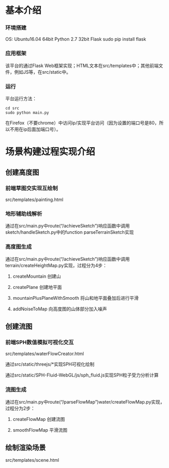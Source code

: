 # 基本介绍
### 环境搭建
OS: Ubuntu16.04 64bit
Python 2.7 32bit
Flask
    sudo pip install flask

### 应用框架
该平台的通过Flask Web框架实现；HTML文本在src/templates中；其他前端文件，例如JS等，在src/static中。

### 运行
平台运行方法：

    cd src
    sudo python main.py
    
在Firefox（不要chrome）中访问ip/实现平台访问（因为设置的端口号是80，所以不用在ip后面加端口号）。

# 场景构建过程实现介绍
## 创建高度图
### 前端草图交实现互绘制
src/templates/painting.html
### 地形辅助线解析
通过在src/main.py中route(“/achieveSketch”)响应函数中调用sketch/handleSketch.py中的function parseTerrainSketch实现
### 高度图生成
通过在src/main.py中route(“/achieveSketch”)响应函数中调用terrain/createHeightMap.py实现，过程分为4步：

1. createMountain 创建山

2. createPlane 创建地平面

3. mountainPlusPlaneWithSmooth 将山和地平面叠加后进行平滑

4. addNoiseToMap 向高度图的山体部分加入噪声

## 创建流图
### 前端SPH数值模拟可视化交互
src/templates/waterFlowCreator.html

通过src/static/threejs/*实现SPH可视化绘制

通过src/static/SPH-Fluid-WebGL/js/sph_fluid.js实现SPH粒子受力分析计算
### 流图生成
通过在src/main.py中route(“/parseFlowMap”)water/createFlowMap.py实现，过程分为2步：

1. createFlowMap 创建流图

2. smoothFlowMap 平滑流图

## 绘制渲染场景
src/templates/scene.html
